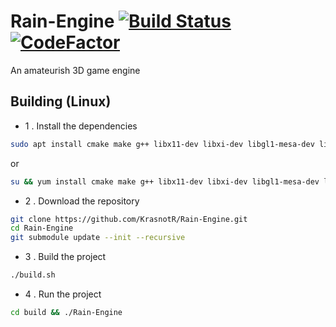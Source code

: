 # Rain-Engine [![Build Status](https://travis-ci.com/KrasnotR/Rain-Engine.svg?branch=master)](https://travis-ci.com/KrasnotR/Rain-Engine) [![CodeFactor](https://www.codefactor.io/repository/github/krasnotr/rain-engine/badge)](https://www.codefactor.io/repository/github/krasnotr/rain-engine)
An amateurish 3D game engine

## Building (Linux)
* 1 . Install the dependencies
```bash
sudo apt install cmake make g++ libx11-dev libxi-dev libgl1-mesa-dev libglu1-mesa-dev libxrandr-dev libxext-dev libxcursor-dev libxinerama-dev
```
or
```bash
su && yum install cmake make g++ libx11-dev libxi-dev libgl1-mesa-dev libglu1-mesa-dev libxrandr-dev libxext-dev libxcursor-dev libxinerama-dev
```
* 2 . Download the repository
```bash
git clone https://github.com/KrasnotR/Rain-Engine.git
cd Rain-Engine
git submodule update --init --recursive
```
* 3 . Build the project
```bash
./build.sh
```
* 4 . Run the project
```bash
cd build && ./Rain-Engine
```
